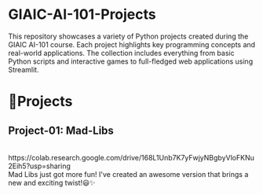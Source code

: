 # GIAIC-AI-101-Projects
This repository showcases a variety of Python projects created during the GIAIC AI-101 course. Each project highlights key programming concepts and real-world applications. The collection includes everything from basic Python scripts and interactive games to full-fledged web applications using Streamlit.

<h1>📜Projects </h1>

<h2>Project-01: Mad-Libs</h2> </br>
https://colab.research.google.com/drive/168L1Unb7K7yFwjyNBgbyVloFKNu2Eih5?usp=sharing </br>
Mad Libs just got more fun! I've created an awesome version that brings a new and exciting twist!😃✨</br></br>
